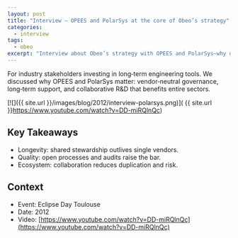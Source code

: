 ```yaml
---
layout: post
title: "Interview — OPEES and PolarSys at the core of Obeo’s strategy"
categories:
  - interview
tags:
  - obeo
excerpt: "Interview about Obeo’s strategy with OPEES and PolarSys—why open governance matters for industry tooling."
---
```


For industry stakeholders investing in long‑term engineering tools. We discussed why OPEES and PolarSys matter: vendor‑neutral governance, long‑term support, and collaborative R&D that benefits entire sectors.


[![]({{ site.url }}/images/blog/2012/interview-polarsys.png)]( {{ site.url }}https://www.youtube.com/watch?v=DD-miRQlnQc)


## Key Takeaways
- Longevity: shared stewardship outlives single vendors.
- Quality: open processes and audits raise the bar.
- Ecosystem: collaboration reduces duplication and risk.

## Context
- Event: Eclipse Day Toulouse
- Date: 2012
- Video: [https://www.youtube.com/watch?v=DD-miRQlnQc](https://www.youtube.com/watch?v=DD-miRQlnQc)
